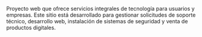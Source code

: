 Proyecto web que ofrece servicios integrales de tecnología para usuarios y empresas. Este sitio está desarrollado para gestionar solicitudes de soporte técnico, desarrollo web, instalación de sistemas de seguridad y venta de productos digitales.
